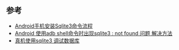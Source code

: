 ## 参考

* [ Android手机安装Sqlite3命令流程](https://blog.csdn.net/lpwmm/article/details/77770917)
* [Android 使用adb shell命令时出现sqlite3 : not found 问题 解决方法](https://www.dayexie.com/detail101878.html)
* [真机使用sqlite3 调试数据库](http://www.voidcn.com/article/p-ahdejojk-bck.html)


